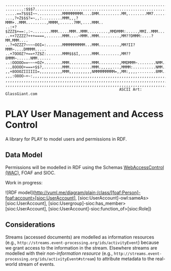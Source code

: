     ...........................................................................
    ........:$$$7..............................................................
    .....==7$$$I~~...........MMMMMMMMM....DMM..........MM,........MM7......MM..
    ...,?+Z$$$?=~,,:.........MMM,,,?MMM+..MMM.........,MMMM,......7MM,....MMM..
    ..:+?$ZZZ$+==:,:~........MMM.....MMM..MMM.........,MMDMMM:.....,MMI..MMM...
    ..++7ZZZZ?+++====,.......MMM....~MMM..MMM.........,MM??DMMM:....?MM,MMM....
    ..?+OZZZ7~~~~OOI=:.......MMMMMMMMMM...MMM.........,MM?II?MMM~....DMMMM.....
    ..+7OOOZ?+==+7Z$Z:.......MMM$$$I,.....MMM.........,MM??8MMM~......NMM......
    ..:OOOOO==~~~+OZ+........MMM..........MMM.........,MMDMMM~........NMM......
    ..,8OOOO+===+$$?,........MMM..........MMM.,,,,,...,MMMM:..........NMM......
    ,,+8OOOZIIIIII=,,,,,,,,,,MMM,,,,,,,,,,NMMMMMMMMM=,,MM:,,,,........8MM......
    ,,,:O8OO~+~:,,,,,,,,,,,,,,,,,,,,,,,,,,,,,,,,,,,,,,,,,,,,,,,,,,,,,,,,,,,,,,,
    ,,,,,,,,,,,,,,,,,,,,,,,,,,,,,,,,,,,,,,,,,,,,,,,,,,,,,,,,,,,,,,,,,,,,,,,,,,,
    ,,,,,,,,,,,,,,,,,,,,,,,,,,,,,,,,,,,,,,,,,,,,,,,,,,,,,,,,,,,,,,,,,,,,,,,,,,,
                                                      ASCII Art: GlassGiant.com

PLAY User Management and Access Control
=======================================
A library for PLAY to model users and permissions in RDF.

Data Model
----------
Permissions will be modelled in RDF using the Schemas [WebAccessControl (WAC)](http://www.w3.org/wiki/WebAccessControl), FOAF and SIOC. 

Work in progress:

![RDF model](http://yuml.me/diagram/plain;/class/[foaf:Person]-foaf:account>[sioc:UserAccount], [sioc:UserAccount]-owl:sameAs>[sioc:UserAccount], [sioc:Usergroup]-sioc:has_member>[sioc:UserAccount], [sioc:UserAccount]-sioc:function_of>[sioc:Role])

Considerations
--------------
Streams (accessed documents) are modelled as information resources (e.g., `http://streams.event-processing.org/ids/activityEvent`) because we grant access to the information in the stream. Elsewhere streams are modelled with their *non-information resource* (e.g., `http://streams.event-processing.org/ids/activityEvent#stream`) to attribute metadata to the real-world stream of events.
